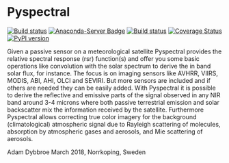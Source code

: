 Pyspectral
==========


[![Build status](https://github.com/pytroll/pyspectral/actions?query=workflow%3A%22CI%22)](https://github.com/pytroll/pyspectral/workflows/CI/badge.svg?branch=master)
[![Anaconda-Server Badge](https://anaconda.org/conda-forge/pyspectral/badges/version.svg)](https://anaconda.org/conda-forge/pyspectral)
[![Build status](https://ci.appveyor.com/api/projects/status/5lm42n0l65l5o9xn?svg=true)](https://ci.appveyor.com/project/pytroll/pyspectral)
[![Coverage Status](https://coveralls.io/repos/github/pytroll/pyspectral/badge.svg?branch=master)](https://coveralls.io/github/pytroll/pyspectral?branch=master)
[![PyPI version](https://badge.fury.io/py/pyspectral.svg)](https://badge.fury.io/py/pyspectral)

Given a passive sensor on a meteorological satellite Pyspectral provides the
relative spectral response (rsr) function(s) and offer you some basic
operations like convolution with the solar spectrum to derive the in band solar
flux, for instance. The focus is on imaging sensors like AVHRR, VIIRS, MODIS, ABI,
AHI, OLCI and SEVIRI. But more sensors are included and if others are needed they can
be easily added. With Pyspectral it is possible to derive the reflective and
emissive parts of the signal observed in any NIR band around 3-4 microns where
both passive terrestrial emission and solar backscatter mix the information
received by the satellite. Furthermore Pyspectral allows correcting true color
imagery for the background (climatological) atmospheric signal due to Rayleigh
scattering of molecules, absorption by atmospheric gases and aerosols, and Mie
scattering of aerosols.

Adam Dybbroe
March 2018, Norrkoping, Sweden
